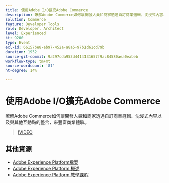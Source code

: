 ```yaml
---
title: 使用Adobe I/O擴充Adobe Commerce
description: 瞭解Adobe Commerce如何讓開發人員和商家透過自訂商業邏輯、沈浸式內容以及與其他互動點的整合，來豐富商業體驗。
solution: Commerce
feature: Developer Tools
role: Developer, Architect
level: Experienced
kt: 9200
type: Event
exl-id: 66157be8-eb97-452a-a8a5-97b1d61cd79b
duration: 1952
source-git-commit: 9a297cda953d4414131657f9ac84580aea0eabeb
workflow-type: tm+mt
source-wordcount: '81'
ht-degree: 14%

---
```


# 使用Adobe I/O擴充Adobe Commerce

瞭解Adobe Commerce如何讓開發人員和商家透過自訂商業邏輯、沈浸式內容以及與其他互動點的整合，來豐富商業體驗。

>[!VIDEO](https://video.tv.adobe.com/v/337727/?quality=12&learn=on&hidetitle=true)

## 其他資源

- [Adobe Experience Platform檔案](https://experienceleague.adobe.com/docs/experience-platform.html?lang=zh-Hant)
- [Adobe Experience Platform 概述](https://experienceleague.adobe.com/docs/experience-platform/landing/home.html?lang=zh-Hant)
- [Adobe Experience Platform 教學課程](https://experienceleague.adobe.com/docs/platform-learn/tutorials/overview.html?lang=zh-Hant)
